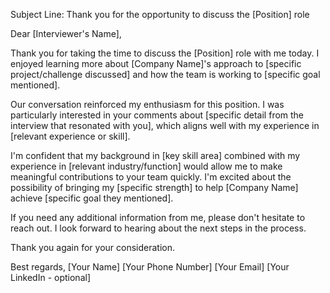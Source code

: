 Subject Line: Thank you for the opportunity to discuss the [Position] role

Dear [Interviewer's Name],

Thank you for taking the time to discuss the [Position] role with me today. I enjoyed learning more about [Company Name]'s approach to [specific project/challenge discussed] and how the team is working to [specific goal mentioned].

Our conversation reinforced my enthusiasm for this position. I was particularly interested in your comments about [specific detail from the interview that resonated with you], which aligns well with my experience in [relevant experience or skill].

I'm confident that my background in [key skill area] combined with my experience in [relevant industry/function] would allow me to make meaningful contributions to your team quickly. I'm excited about the possibility of bringing my [specific strength] to help [Company Name] achieve [specific goal they mentioned].

If you need any additional information from me, please don't hesitate to reach out. I look forward to hearing about the next steps in the process.

Thank you again for your consideration.

Best regards,
[Your Name]
[Your Phone Number]
[Your Email]
[Your LinkedIn - optional]